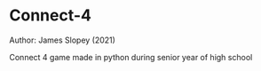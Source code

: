 # Connect-4

Author: James Slopey (2021)

Connect 4 game made in python during senior year of high school

